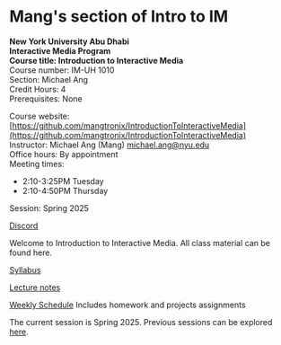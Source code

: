 # Mang's section of Intro to IM #

**New York University Abu Dhabi**  
**Interactive Media Program**  
**Course title: Introduction to Interactive Media**  
Course number: IM-UH 1010   
Section: Michael Ang    
Credit Hours: 4         
Prerequisites: None       

Course website: [https://github.com/mangtronix/IntroductionToInteractiveMedia](https://github.com/mangtronix/IntroductionToInteractiveMedia)      
Instructor: Michael Ang (Mang) michael.ang@nyu.edu    
Office hours: By appointment  
Meeting times:    
- 2:10-3:25PM Tuesday
- 2:10-4:50PM Thursday

Session: Spring 2025

[Discord](https://discord.com/channels/714727038078025851/716332110268465172)   

Welcome to Introduction to Interactive Media. All class material can be
found here. 

[Syllabus](syllabus.md)

[Lecture notes](lectureNotes.md)

[Weekly Schedule](https://intro.nyuadim.com/) Includes homework and projects assignments

The current session is Spring 2025.
Previous sessions can be explored [here](previousSessions/previousSessions.md).
